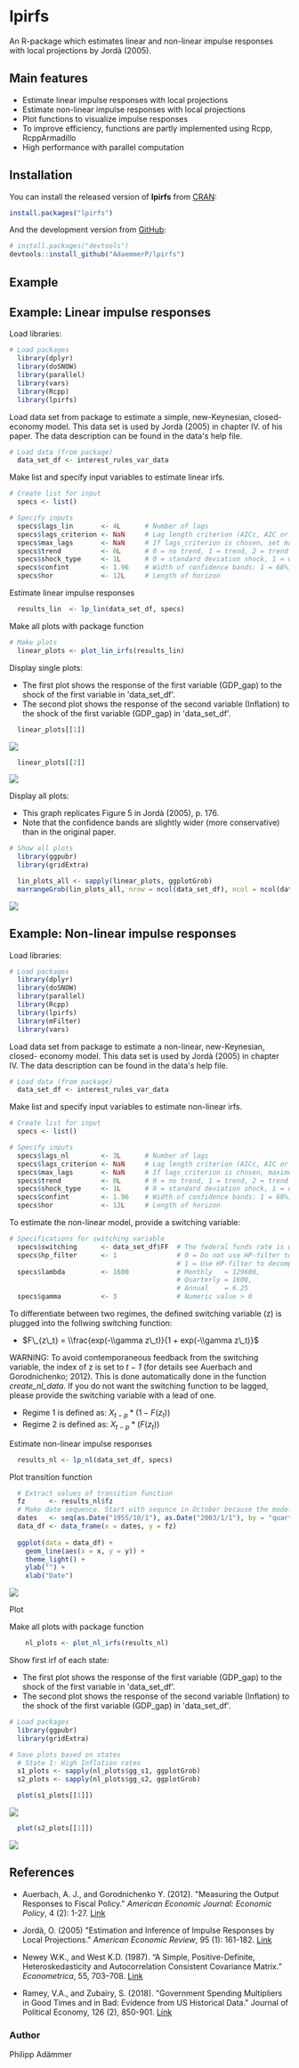 
<!-- README.md is generated from README.Rmd. Please edit that file -->
lpirfs
======

An R-package which estimates linear and non-linear impulse responses with local projections by Jordà (2005).

Main features
-------------

-   Estimate linear impulse responses with local projections
-   Estimate non-linear impulse responses with local projections
-   Plot functions to visualize impulse responses
-   To improve efficiency, functions are partly implemented using Rcpp, RcppArmadillo
-   High performance with parallel computation

Installation
------------

You can install the released version of **lpirfs** from [CRAN](https://CRAN.R-project.org):

``` r
install.packages("lpirfs")
```

And the development version from [GitHub](https://github.com/):

``` r
# install.packages("devtools")
devtools::install_github("AdaemmerP/lpirfs")
```

Example
-------

Example: Linear impulse responses
---------------------------------

Load libraries:

``` r
# Load packages
  library(dplyr)
  library(doSNOW)
  library(parallel)
  library(vars)
  library(Rcpp)
  library(lpirfs)
```

Load data set from package to estimate a simple, new-Keynesian, closed- economy model. This data set is used by Jordà (2005) in chapter IV. of his paper. The data description can be found in the data's help file.

``` r
# Load data (from package)
  data_set_df <- interest_rules_var_data
```

Make list and specify input variables to estimate linear irfs.

``` r
# Create list for input
  specs <- list()

# Specify inputs
  specs$lags_lin       <- 4L      # Number of lags
  specs$lags_criterion <- NaN     # Lag length criterion (AICc, AIC or BIC)
  specs$max_lags       <- NaN     # If lags_criterion is chosen, set maximum number of lags  
  specs$trend          <- 0L      # 0 = no trend, 1 = trend, 2 = trend and quadratic trend
  specs$shock_type     <- 1L      # 0 = standard deviation shock, 1 = unit shock
  specs$confint        <- 1.96    # Width of confidence bands: 1 = 68%, 1.67 = 90%, 1.96 = 95%
  specs$hor            <- 12L     # Length of horizon
```

Estimate linear impulse responses

``` r
  results_lin  <- lp_lin(data_set_df, specs)
```

Make all plots with package function

``` r
# Make plots
  linear_plots <- plot_lin_irfs(results_lin)
```

Display single plots:

-   The first plot shows the response of the first variable (GDP\_gap) to the shock of the first variable in 'data\_set\_df'.
-   The second plot shows the response of the second variable (Inflation) to the shock of the first variable (GDP\_gap) in 'data\_set\_df'.

``` r
  linear_plots[[1]]
```

<img src="man/figures/README-unnamed-chunk-7-1.png" style="display: block; margin: auto;" />

``` r
  linear_plots[[2]]
```

<img src="man/figures/README-unnamed-chunk-7-2.png" style="display: block; margin: auto;" />

Display all plots:

-   This graph replicates Figure 5 in Jordà (2005), p. 176.
-   Note that the confidence bands are slightly wider (more conservative) than in the original paper.

``` r
# Show all plots
  library(ggpubr)
  library(gridExtra)

  lin_plots_all <- sapply(linear_plots, ggplotGrob)
  marrangeGrob(lin_plots_all, nrow = ncol(data_set_df), ncol = ncol(data_set_df), top=NULL)
```

<img src="man/figures/README-unnamed-chunk-8-1.png" style="display: block; margin: auto;" />

Example: Non-linear impulse responses
-------------------------------------

Load libraries:

``` r
# Load packages
  library(dplyr)
  library(doSNOW)
  library(parallel)
  library(Rcpp)
  library(lpirfs)
  library(mFilter)
  library(vars)
```

Load data set from package to estimate a non-linear, new-Keynesian, closed- economy model. This data set is used by Jordà (2005) in chapter IV. The data description can be found in the data's help file.

``` r
# Load data (from package)
  data_set_df <- interest_rules_var_data
```

Make list and specify input variables to estimate non-linear irfs.

``` r
# Create list for input
  specs <- list()

# Specify inputs
  specs$lags_nl        <- 3L      # Number of lags
  specs$lags_criterion <- NaN     # Lag length criterion (AICc, AIC or BIC)
  specs$max_lags       <- NaN     # If lags_criterion is chosen, maximum number of lags  
  specs$trend          <- 0L      # 0 = no trend, 1 = trend, 2 = trend and quadratic trend
  specs$shock_type     <- 1L      # 0 = standard deviation shock, 1 = unit shock
  specs$confint        <- 1.96    # Width of confidence bands: 1 = 68%, 1.67 = 90%, 1.96 = 95%
  specs$hor            <- 12L     # Length of horizon
```

To estimate the non-linear model, provide a switching variable:

``` r
# Specifications for switching variable
  specs$switching      <- data_set_df$FF  # The federal funds rate is used here for the tranistion function
  specs$hp_filter      <- 1               # 0 = Do not use HP-filter to decompose switching-variable, 
                                          # 1 = Use HP-filter to decompose switching-variable
  specs$lambda         <- 1600            # Monthly   = 129600,
                                          # Quarterly = 1600,
                                          # Annual    = 6.25
  specs$gamma          <- 3               # Numeric value > 0
```

To differentiate between two regimes, the defined switching variable (z) is plugged into the follwing switching function:

-   $F\_{z\_t} = \\frac{exp(-\\gamma z\_t)}{1 + exp(-\\gamma z\_t)}$

WARNING: To avoid contemporaneous feedback from the switching variable, the index of z is set to *t − 1* (for details see Auerbach and Gorodnichenko; 2012). This is done automatically done in the function *create\_nl\_data*. If you do not want the switching function to be lagged, please provide the switching variable with a lead of one.

-   Regime 1 is defined as: *X*<sub>*t* − *p*</sub> \* (1 − *F*(*z*<sub>*t*</sub>))
-   Regime 2 is defined as: *X*<sub>*t* − *p*</sub> \* (*F*(*z*<sub>*t*</sub>))

Estimate non-linear impulse responses

``` r
  results_nl <- lp_nl(data_set_df, specs)
```

Plot transition function

``` r
  # Extract values of transition function
  fz      <- results_nl$fz
  # Make date sequence. Start with sequnce in October because the model is estimated with three lags
  dates   <- seq(as.Date("1955/10/1"), as.Date("2003/1/1"), by = "quarter")
  data_df <- data_frame(x = dates, y = fz)
  
  ggplot(data = data_df) +
    geom_line(aes(x = x, y = y)) +
    theme_light() +
    ylab("") +
    xlab("Date")
```

<img src="man/figures/README-unnamed-chunk-14-1.png" style="display: block; margin: auto;" />

Plot

Make all plots with package function

``` r
    nl_plots <- plot_nl_irfs(results_nl)
```

Show first irf of each state:

-   The first plot shows the response of the first variable (GDP\_gap) to the shock of the first variable in 'data\_set\_df'.
-   The second plot shows the response of the second variable (Inflation) to the shock of the first variable (GDP\_gap) in 'data\_set\_df'.

``` r
# Load packages
  library(ggpubr)
  library(gridExtra)

# Save plots based on states
  # State 1: High Inflation rates
  s1_plots <- sapply(nl_plots$gg_s1, ggplotGrob)
  s2_plots <- sapply(nl_plots$gg_s2, ggplotGrob)

  plot(s1_plots[[1]])
```

<img src="man/figures/README-unnamed-chunk-16-1.png" style="display: block; margin: auto;" />

``` r
  plot(s2_plots[[1]])
```

<img src="man/figures/README-unnamed-chunk-16-2.png" style="display: block; margin: auto;" />

References
----------

-   Auerbach, A. J., and Gorodnichenko Y. (2012). "Measuring the Output Responses to Fiscal Policy." *American Economic Journal: Economic Policy*, 4 (2): 1-27. [Link](https://www.aeaweb.org/articles?id=10.1257/pol.4.2.1)

-   Jordà, O. (2005) "Estimation and Inference of Impulse Responses by Local Projections." *American Economic Review*, 95 (1): 161-182. [Link](https://www.aeaweb.org/articles?id=10.1257/0002828053828518)

-   Newey W.K., and West K.D. (1987). “A Simple, Positive-Definite, Heteroskedasticity and Autocorrelation Consistent Covariance Matrix.” *Econometrica*, 55, 703–708. [Link](https://www.jstor.org/stable/1913610?seq=1#page_scan_tab_contents)

-   Ramey, V.A., and Zubairy, S. (2018). "Government Spending Multipliers in Good Times and in Bad: Evidence from US Historical Data." Journal of Political Economy, 126 (2), 850-901. [Link](https://www.journals.uchicago.edu/doi/10.1086/696277)

### Author

Philipp Adämmer
